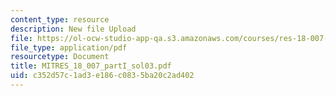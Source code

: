 ```yaml
---
content_type: resource
description: New file Upload
file: https://ol-ocw-studio-app-qa.s3.amazonaws.com/courses/res-18-007-calculus-revisited-multivariable-calculus-fall-2011/c352d57c1ad3e186c0835ba20c2ad402_MITRES_18_007_partI_sol03.pdf
file_type: application/pdf
resourcetype: Document
title: MITRES_18_007_partI_sol03.pdf
uid: c352d57c-1ad3-e186-c083-5ba20c2ad402
---
```

